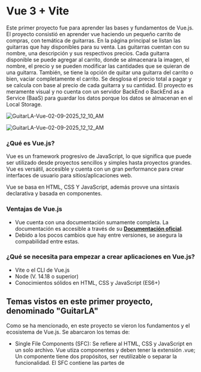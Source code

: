 # Vue 3 + Vite

Este primer proyecto fue para aprender las bases y fundamentos de Vue.js. El proyecto consistió en aprender vue haciendo un pequeño carrito de compras, con temática de guitarras. En la página principal se listan las guitarras que hay disponibles para su venta. Las guitarras cuentan con su nombre, una descripción y sus respectivos precios. Cada guitarra disponible se puede agregar al carrito, donde se almacenara la imagen, el nombre, el precio y se pueden modificar las cantidades que se quieran de una guitarra. También, se tiene la opción de quitar una guitarra del carrito o bien, vaciar completamente el carrito. Se desglosa el precio total a pagar y se calcula con base al precio de cada guitarra y su cantidad. El proyecto es meramente visual y no cuenta con un servidor BackEnd o BackEnd as a Service (BaaS) para guardar los datos porque los datos se almacenan en el Local Storage.

![GuitarLA-Vue-02-09-2025_12_10_AM](https://github.com/user-attachments/assets/a9b70332-0eef-423d-af36-09d444549686)

![GuitarLA-Vue-02-09-2025_12_12_AM](https://github.com/user-attachments/assets/97996113-3c3f-45c8-bacb-61fc017a7d87)



### ¿Qué es Vue.js? 

Vue es un framework progresivo de JavaScript, lo que significa que puede ser utilizado desde proyectos sencillos y simples hasta proyectos grandes. Vue es versátil, accesible y cuenta con un gran performance para crear interfaces de usuario para sitios/aplicaciones web.

Vue se basa en HTML, CSS Y JavaScript, además provve una síntaxis declarativa y basada en componentes.

### Ventajas de Vue.js

- Vue cuenta con una documentación sumamente completa. La documentación es accesible a través de su **[Documentación oficial](https://vuejs.org/guide/introduction.html)**.
- Debido a los pocos cambios que hay entre versiones, se asegura la compabilidad entre estas.

### ¿Qué se necesita para empezar a crear aplicaciones en Vue.js?

- Vite o el CLI de Vue.js
- Node (V. 14.18 o superior)
- Conocimientos sólidos en HTML, CSS y JavaScript (ES6+)

## Temas vistos en este primer proyecto, denominado "GuitarLA"

Como se ha mencionado, en este proyecto se vieron los fundamentos y el ecosistema de Vue.js. Se abarcaron los temas de:  

- Single File Components (SFC): Se refiere al HTML, CSS y JavaScript en un solo archivo. Vue utiza componentes y deben tener la extensión .vue; Un componente tiene dos propósitos, ser reutilizable o separar la funcionalidad. El SFC contiene las partes de <script>, <template> y <style>. En el <script> va toda la lógica y código de JavaScript, en <template> va todo lo relacionado al HTML y en <style> van los estilos con CSS.

- API Styles: Los componentes de Vue.js se pueden escribir en 2 API’s diferentes, en Options API y Composition API. Composition API es la forma recomendada para proyectos con Vue 3.

- Composition API: Se definen los componentes utilizando Imports. Composition API se define añadiendo setup al <script>.

- State y reactividad (con ref y con reactive, y solo en Composition API).

- State con Reactive: Reactive siempre es un objeto. Se accede con las propiedades de reactive con la síntaxis de punto (.).
  
- State con Ref: Ref permite trabajar con los tipos de datos de arreglos, booleanos, strings u objetos. Para acceder a las propiedades, se utiliza el **.value**.

- Directivas: Las directivas en Vue.js son atributos HTML con JavaScript. Las directivas siempre inician con v- y se colocan como atributos HTML (algunos ejemplos de estas son v-text, v-if, v-else, v-else-if, v-for, v-model, etc.). 

- Eventos: Son los eventos del DOM (click, submit, etc). Interactuar con ciertos eventos se hace con la directiva v-on.

- Tipo de evento inline handler: son para tareas muy sencillas, como cambiar a dark o light mode.

- Tipo de evento method handle: útiles para realizar diferentes acciones, como validar los datos de un formulario.

- Component Events: Eventos para componentes en Vue.js. Es la forma en la que los componentes comunican información entre sí. Básicamente, los componentes hijo pueden emitir eventos que los componentes padre pueden escuchar y reaccionar.

- Emits: Es el método que se usa en un componente hijo para disparar o emitir un evento.

- Props: Los props sirven para comunicar componentes. Los props pueden ser datos estáticos o reactivos. Si se quieren pasar funciones, es mejor utilizar un Component Event. Los props no deben modificar el state en el componente hijo.

- Computed properties: Forma de declarar propiedades que dependen de otras propiedades y se recalculan automáticamente cuando las propiedades de las que dependen cambian. 

- Watch: Es una forma de observar y reaccionar a los cambios en los datos de la instancia de Vue. Los watchers son útiles cuando se necesita realizar una acción específica en respuesta a los cambios de los datos, en lugar de simplemente recalcular un valor como harías con un computed property. Los watchers son especialmente útiles cuando se requiera realizar operaciones asíncronas, validaciones o cualquier otra lógica compleja en respuesta a cambios en los datos.

- Local Storage: Es una característica de las aplicaciones web que permite almacenar datos de forma persistente en el navegador del usuario. Esto significa que los datos guardados en local storage permanecerán allí incluso después de cerrar el navegador.

#### Con todos estos temas abarcados, se logró construir el proyecto web "GuitarLA". Los estilos están hechos con CSS, y manteniendo la responsividad utilizando media queries para que la aplicación se adapte a diferentes tamaños de pantallas. Cabe mencionar que los datos de las guitarras fueron introducidos en un archivo js para poder consultarlos y mostrar sus datos. Además, el proyecto se trató de hacer con código limpio, claro de entender y modularizado.

El proyecto se ha subido a internet por medio de Netlify, por lo cual se puede acceder a través de **[este link](https://adorable-macaron-cdb871.netlify.app/)**.

![GuitarLA-Vue-02-09-2025_12_07_AM](https://github.com/user-attachments/assets/f0fb3a52-aaed-45d2-a5e9-5e658468adc6)

